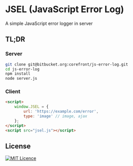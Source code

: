 # JSEL (JavaScript Error Log)

A simple JavaScript error logger in server

## TL;DR

### Server

```bash
git clone git@bitbucket.org:corefront/js-error-log.git
cd js-error-log
npm install
node server.js
```

### Client

```html
<script>
	window.JSEL = {
		url: 'https://example.com/error',
		type: 'image' // image, ajax
	};
</script>
<script src="jsel.js"></script>
```

## License

[![MIT Licence](https://img.shields.io/badge/licence-MIT-blue.svg)](https://magno.mit-license.org/2016)
